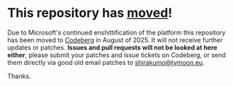 # This repository has [moved](https://shirakumo.org/projects/purplish)!
Due to Microsoft's continued enshittification of the platform this repository has been moved to [Codeberg](https://shirakumo.org/projects/purplish) in August of 2025. It will not receive further updates or patches. **Issues and pull requests will not be looked at here either**, please submit your patches and issue tickets on Codeberg, or send them directly via good old email patches to [shirakumo@tymoon.eu](mailto:shirakumo@tymoon.eu).

Thanks.